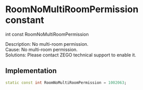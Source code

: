


# RoomNoMultiRoomPermission constant







int const RoomNoMultiRoomPermission
  




<p>Description: No multi-room permission. <br>Cause: No multi-room permission. <br>Solutions: Please contact ZEGO technical support to enable it.</p>



## Implementation

```dart
static const int RoomNoMultiRoomPermission = 1002063;
```







